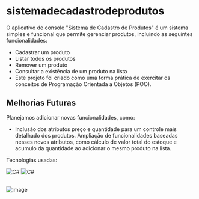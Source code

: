 # sistemadecadastrodeprodutos
O aplicativo de console "Sistema de Cadastro de Produtos" é um sistema simples e funcional que permite gerenciar produtos, incluindo as seguintes funcionalidades:

- Cadastrar um produto
- Listar todos os produtos
- Remover um produto
- Consultar a existência de um produto na lista
- Este projeto foi criado como uma forma prática de exercitar os conceitos de Programação Orientada a Objetos (POO).

## Melhorias Futuras
Planejamos adicionar novas funcionalidades, como:

- Inclusão dos atributos preço e quantidade para um controle mais detalhado dos produtos.
Ampliação de funcionalidades baseadas nesses novos atributos, como cálculo de valor total do estoque e acumulo da quantidade ao adicionar o mesmo produto na lista.

Tecnologias usadas:
<div style="display: inline_block">
<img alig="center" alt="C#" src="https://img.shields.io/badge/C%23-239120?style=for-the-badge&logo=c-sharp&logoColor=white" />
<img alig="center" alt="C#" src="https://img.shields.io/badge/.NET-5C2D91?style=for-the-badge&logo=.net&logoColor=white" />
</div>
<br/>

![image](https://github.com/user-attachments/assets/6140ed8e-b471-4b1c-a42c-b8e4e1e0e16e)
